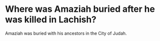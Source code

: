 # Where was Amaziah buried after he was killed in Lachish?

Amaziah was buried with his ancestors in the City of Judah.
